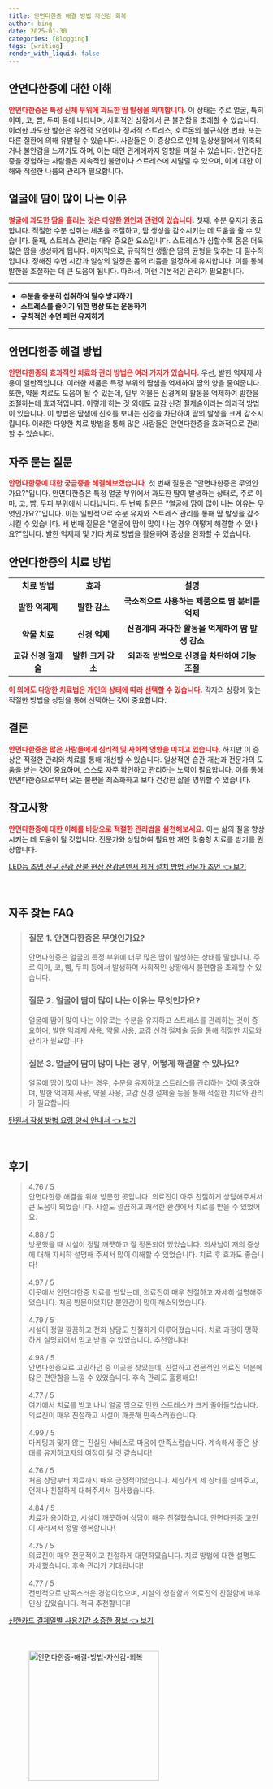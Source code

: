 ```yaml
---
title: 안면다한증 해결 방법 자신감 회복
author: bing
date: 2025-01-30
categories: [Blogging]
tags: [writing]
render_with_liquid: false
---
```



<h2 id='안면다한증_이해'>안면다한증에 대한 이해</h2>

<p><b><span style="color: #ee2323;">안면다한증은 특정 신체 부위에 과도한 땀 발생을 의미합니다.</span></b> 이 상태는 주로 얼굴, 특히 이마, 코, 뺨, 두피 등에 나타나며, 사회적인 상황에서 큰 불편함을 초래할 수 있습니다. 이러한 과도한 발한은 유전적 요인이나 정서적 스트레스, 호르몬의 불규칙한 변화, 또는 다른 질환에 의해 유발될 수 있습니다. 사람들은 이 증상으로 인해 일상생활에서 위축되거나 불안감을 느끼기도 하며, 이는 대인 관계에까지 영향을 미칠 수 있습니다. 안면다한증을 경험하는 사람들은 지속적인 불안이나 스트레스에 시달릴 수 있으며, 이에 대한 이해와 적절한 나름의 관리가 필요합니다.</p>

<h2 id='얼굴_땀_원인'>얼굴에 땀이 많이 나는 이유</h2>

<p><b><span style="color: #ee2323;">얼굴에 과도한 땀을 흘리는 것은 다양한 원인과 관련이 있습니다.</span></b> 첫째, 수분 유지가 중요합니다. 적절한 수분 섭취는 체온을 조절하고, 땀 생성을 감소시키는 데 도움을 줄 수 있습니다. 둘째, 스트레스 관리는 매우 중요한 요소입니다. 스트레스가 심할수록 몸은 더욱 많은 땀을 생성하게 됩니다. 마지막으로, 규칙적인 생활은 땀의 균형을 맞추는 데 필수적입니다. 정해진 수면 시간과 일상의 일정은 몸의 리듬을 일정하게 유지합니다. 이를 통해 발한을 조절하는 데 큰 도움이 됩니다. 따라서, 이런 기본적인 관리가 필요합니다.</p>

<hr />

<ul>
    <li><b>수분을 충분히 섭취하여 탈수 방지하기</b></li>
    <li><b>스트레스를 줄이기 위한 명상 또는 운동하기</b></li>
    <li><b>규칙적인 수면 패턴 유지하기</b></li>
</ul>

<hr />

<h2 id='안면다한증_해결책'>안면다한증 해결 방법</h2>

<p><b><span style="color: #ee2323;">안면다한증의 효과적인 치료와 관리 방법은 여러 가지가 있습니다.</span></b> 우선, 발한 억제제 사용이 일반적입니다. 이러한 제품은 특정 부위의 땀샘을 억제하여 땀의 양을 줄여줍니다. 또한, 약물 치료도 도움이 될 수 있는데, 일부 약물은 신경계의 활동을 억제하여 발한을 조절하는데 효과적입니다. 이렇게 하는 것 외에도 교감 신경 절제술이라는 외과적 방법이 있습니다. 이 방법은 땀샘에 신호를 보내는 신경을 차단하여 땀의 발생을 크게 감소시킵니다. 이러한 다양한 치료 방법을 통해 많은 사람들은 안면다한증을 효과적으로 관리할 수 있습니다.</p>

<h2 id='자주묻는질문'>자주 묻는 질문</h2>

<p><b><span style="color: #ee2323;">안면다한증에 대한 궁금증을 해결해보겠습니다.</span></b> 첫 번째 질문은 "안면다한증은 무엇인가요?"입니다. 안면다한증은 특정 얼굴 부위에서 과도한 땀이 발생하는 상태로, 주로 이마, 코, 뺨, 두피 부위에서 나타납니다. 두 번째 질문은 "얼굴에 땀이 많이 나는 이유는 무엇인가요?"입니다. 이는 일반적으로 수분 유지와 스트레스 관리를 통해 땀 발생을 감소시킬 수 있습니다. 세 번째 질문은 "얼굴에 땀이 많이 나는 경우 어떻게 해결할 수 있나요?"입니다. 발한 억제제 및 기타 치료 방법을 활용하여 증상을 완화할 수 있습니다.</p>

<h2 id='안면다한증_치료법'>안면다한증의 치료 방법</h2>

<table>
    <tr>
        <td style="text-align: center; height: 17px;"><b>치료 방법</b></td>
        <td style="text-align: center; height: 17px;"><b>효과</b></td>
        <td style="text-align: center; height: 17px;"><b>설명</b></td>
    </tr>
    <tr>
        <td style="text-align: center; height: 17px;"><b>발한 억제제</b></td>
        <td style="text-align: center; height: 17px;"><b>발한 감소</b></td>
        <td style="text-align: center; height: 17px;"><b>국소적으로 사용하는 제품으로 땀 분비를 억제</b></td>
    </tr>
    <tr>
        <td style="text-align: center; height: 17px;"><b>약물 치료</b></td>
        <td style="text-align: center; height: 17px;"><b>신경 억제</b></td>
        <td style="text-align: center; height: 17px;"><b>신경계의 과다한 활동을 억제하여 땀 발생 감소</b></td>
    </tr>
    <tr>
        <td style="text-align: center; height: 17px;"><b>교감 신경 절제술</b></td>
        <td style="text-align: center; height: 17px;"><b>발한 크게 감소</b></td>
        <td style="text-align: center; height: 17px;"><b>외과적 방법으로 신경을 차단하여 기능 조절</b></td>
    </tr>
</table>

<p><b><span style="color: #ee2323;">이 외에도 다양한 치료법은 개인의 상태에 따라 선택할 수 있습니다.</span></b> 각자의 상황에 맞는 적절한 방법을 상담을 통해 선택하는 것이 중요합니다.</p>

<h2 id='결론'>결론</h2>

<p><b><span style="color: #ee2323;">안면다한증은 많은 사람들에게 심리적 및 사회적 영향을 미치고 있습니다.</span></b> 하지만 이 증상은 적절한 관리와 치료를 통해 개선할 수 있습니다. 일상적인 습관 개선과 전문가의 도움을 받는 것이 중요하며, 스스로 자주 확인하고 관리하는 노력이 필요합니다. 이를 통해 안면다한증으로부터 오는 불편을 최소화하고 보다 건강한 삶을 영위할 수 있습니다.</p>

<h2 id='참고사항'>참고사항</h2>

<p><b><span style="color: #ee2323;">안면다한증에 대한 이해를 바탕으로 적절한 관리법을 실천해보세요.</span></b> 이는 삶의 질을 향상시키는 데 도움이 될 것입니다. 전문가와 상담하여 필요한 개인 맞춤형 치료를 받기를 권장합니다.</p>


<p><a class="click-button" title="LED등 조명 전구 잔광 잔불 현상 잔광콘덴서 제거 설치 방법 전문가 조언" href="https://24nara.github.io/posts/LED%EB%93%B1-%EC%A1%B0%EB%AA%85-%EC%A0%84%EA%B5%AC-%EC%9E%94%EA%B4%91-%EC%9E%94%EB%B6%88-%ED%98%84%EC%83%81-%EC%9E%94%EA%B4%91%EC%BD%98%EB%8D%B4%EC%84%9C-%EC%A0%9C%EA%B1%B0-%EC%84%A4%EC%B9%98-%EB%B0%A9%EB%B2%95-%EC%A0%84%EB%AC%B8%EA%B0%80-%EC%A1%B0%EC%96%B8/" rel="dofollow">LED등 조명 전구 잔광 잔불 현상 잔광콘덴서 제거 설치 방법 전문가 조언 👈 보기</a></p><br>
<h2 id='자주_찾는_FAQ'>자주 찾는 FAQ</h2>
<div itemscope="" itemtype="https://schema.org/FAQPage"> 
<blockquote> 
<div itemscope="" itemprop="mainEntity" itemtype="https://schema.org/Question"> 
<h3 itemprop="name">질문 1. 안면다한증은 무엇인가요?</h3> 
<div itemscope="" itemprop="acceptedAnswer" itemtype="https://schema.org/Answer"> 
<span itemprop="text"> 
<p>안면다한증은 얼굴의 특정 부위에 너무 많은 땀이 발생하는 상태를 말합니다. 주로 이마, 코, 뺨, 두피 등에서 발생하며 사회적인 상황에서 불편함을 초래할 수 있습니다.</p> 
</span> 
</div> 
</div> 

<div itemscope="" itemprop="mainEntity" itemtype="https://schema.org/Question"> 
<h3 itemprop="name">질문 2. 얼굴에 땀이 많이 나는 이유는 무엇인가요?</h3> 
<div itemscope="" itemprop="acceptedAnswer" itemtype="https://schema.org/Answer"> 
<span itemprop="text"> 
<p>얼굴에 땀이 많이 나는 이유로는 수분을 유지하고 스트레스를 관리하는 것이 중요하며, 발한 억제제 사용, 약물 사용, 교감 신경 절제술 등을 통해 적절한 치료와 관리가 필요합니다.</p> 
</span> 
</div> 
</div> 

<div itemscope="" itemprop="mainEntity" itemtype="https://schema.org/Question"> 
<h3 itemprop="name">질문 3. 얼굴에 땀이 많이 나는 경우, 어떻게 해결할 수 있나요?</h3> 
<div itemscope="" itemprop="acceptedAnswer" itemtype="https://schema.org/Answer"> 
<span itemprop="text"> 
<p>얼굴에 땀이 많이 나는 경우, 수분을 유지하고 스트레스를 관리하는 것이 중요하며, 발한 억제제 사용, 약물 사용, 교감 신경 절제술 등을 통해 적절한 치료와 관리가 필요합니다.</p> 
</span> 
</div> 
</div> 

</blockquote> 
</div>
<p><a class="click-button" title="탄원서 작성 방법 요령 양식 안내서" href="https://24nara.github.io/posts/%ED%83%84%EC%9B%90%EC%84%9C-%EC%9E%91%EC%84%B1-%EB%B0%A9%EB%B2%95-%EC%9A%94%EB%A0%B9-%EC%96%91%EC%8B%9D-%EC%95%88%EB%82%B4%EC%84%9C/" rel="dofollow">탄원서 작성 방법 요령 양식 안내서 👈 보기</a></p><br>
<h2 id='후기'>후기</h2>
<div itemscope itemtype="https://schema.org/Product">
  <blockquote>
  <div itemprop="review" itemscope itemtype="https://schema.org/Review">
      <div itemprop="reviewRating" itemscope itemtype="https://schema.org/Rating"> <span itemprop="ratingValue">4.76</span> / <span itemprop="bestRating">5</span> </div>
      <span itemprop="reviewBody">안면다한증 해결을 위해 방문한 곳입니다. 의료진이 아주 친절하게 상담해주셔서 큰 도움이 되었습니다. 시설도 깔끔하고 쾌적한 환경에서 치료를 받을 수 있었어요.</span>
  </div>
  <br>
  <div itemprop="review" itemscope itemtype="https://schema.org/Review">
      <div itemprop="reviewRating" itemscope itemtype="https://schema.org/Rating"> <span itemprop="ratingValue">4.88</span> / <span itemprop="bestRating">5</span> </div>
      <span itemprop="reviewBody">방문했을 때 시설이 정말 깨끗하고 잘 정돈되어 있었습니다. 의사님이 저의 증상에 대해 자세히 설명해 주셔서 많이 이해할 수 있었습니다. 치료 후 효과도 좋습니다!</span>
  </div>
  <br>
  <div itemprop="review" itemscope itemtype="https://schema.org/Review">
      <div itemprop="reviewRating" itemscope itemtype="https://schema.org/Rating"> <span itemprop="ratingValue">4.97</span> / <span itemprop="bestRating">5</span> </div>
      <span itemprop="reviewBody">이곳에서 안면다한증 치료를 받았는데, 의료진이 매우 친절하고 자세히 설명해주었습니다. 처음 방문이었지만 불안감이 많이 해소되었습니다.</span>
  </div>
  <br>
  <div itemprop="review" itemscope itemtype="https://schema.org/Review">
      <div itemprop="reviewRating" itemscope itemtype="https://schema.org/Rating"> <span itemprop="ratingValue">4.79</span> / <span itemprop="bestRating">5</span> </div>
      <span itemprop="reviewBody">시설이 정말 깔끔하고 전화 상담도 친절하게 이루어졌습니다. 치료 과정이 명확하게 설명되어서 믿고 받을 수 있었습니다. 추천합니다!</span>
  </div>
  <br>
  <div itemprop="review" itemscope itemtype="https://schema.org/Review">
      <div itemprop="reviewRating" itemscope itemtype="https://schema.org/Rating"> <span itemprop="ratingValue">4.98</span> / <span itemprop="bestRating">5</span> </div>
      <span itemprop="reviewBody">안면다한증으로 고민하던 중 이곳을 찾았는데, 친절하고 전문적인 의료진 덕분에 많은 편안함을 느낄 수 있었습니다. 후속 관리도 훌륭해요!</span>
  </div>
  <br>
  <div itemprop="review" itemscope itemtype="https://schema.org/Review">
      <div itemprop="reviewRating" itemscope itemtype="https://schema.org/Rating"> <span itemprop="ratingValue">4.77</span> / <span itemprop="bestRating">5</span> </div>
      <span itemprop="reviewBody">여기에서 치료를 받고 나니 얼굴 땀으로 인한 스트레스가 크게 줄어들었습니다. 의료진이 매우 친절하고 시설이 깨끗해 만족스러웠습니다.</span>
  </div>
  <br>
  <div itemprop="review" itemscope itemtype="https://schema.org/Review">
      <div itemprop="reviewRating" itemscope itemtype="https://schema.org/Rating"> <span itemprop="ratingValue">4.99</span> / <span itemprop="bestRating">5</span> </div>
      <span itemprop="reviewBody">마케팅과 맞지 않는 진실된 서비스로 마음에 만족스럽습니다. 계속해서 좋은 상태를 유지하고자의 여정이 될 것 같습니다!</span>
  </div>
  <br>
  <div itemprop="review" itemscope itemtype="https://schema.org/Review">
      <div itemprop="reviewRating" itemscope itemtype="https://schema.org/Rating"> <span itemprop="ratingValue">4.76</span> / <span itemprop="bestRating">5</span> </div>
      <span itemprop="reviewBody">처음 상담부터 치료까지 매우 긍정적이었습니다. 세심하게 제 상태를 살펴주고, 언제나 친절하게 대해주셔서 감사했습니다.</span>
  </div>
  <br>
  <div itemprop="review" itemscope itemtype="https://schema.org/Review">
      <div itemprop="reviewRating" itemscope itemtype="https://schema.org/Rating"> <span itemprop="ratingValue">4.84</span> / <span itemprop="bestRating">5</span> </div>
      <span itemprop="reviewBody">치료가 용이하고, 시설이 깨끗하며 상담이 매우 친절했습니다. 안면다한증 고민이 사라져서 정말 행복합니다!</span>
  </div>
  <br>
  <div itemprop="review" itemscope itemtype="https://schema.org/Review">
      <div itemprop="reviewRating" itemscope itemtype="https://schema.org/Rating"> <span itemprop="ratingValue">4.75</span> / <span itemprop="bestRating">5</span> </div>
      <span itemprop="reviewBody">의료진이 매우 전문적이고 친절하게 대면하였습니다. 치료 방법에 대한 설명도 자세했습니다. 후속 관리가 기대됩니다!</span>
  </div>
  <br>
  <div itemprop="review" itemscope itemtype="https://schema.org/Review">
      <div itemprop="reviewRating" itemscope itemtype="https://schema.org/Rating"> <span itemprop="ratingValue">4.77</span> / <span itemprop="bestRating">5</span> </div>
      <span itemprop="reviewBody">전반적으로 만족스러운 경험이었으며, 시설의 청결함과 의료진의 친절함에 매우 인상 깊었습니다. 적극 추천합니다!</span>
  </div>
  </blockquote>
</div>
<p><a class="click-button" title="신한카드 결제일별 사용기간 소중한 정보" href="https://24nara.github.io/posts/%EC%8B%A0%ED%95%9C%EC%B9%B4%EB%93%9C-%EA%B2%B0%EC%A0%9C%EC%9D%BC%EB%B3%84-%EC%82%AC%EC%9A%A9%EA%B8%B0%EA%B0%84-%EC%86%8C%EC%A4%91%ED%95%9C-%EC%A0%95%EB%B3%B4/" rel="dofollow">신한카드 결제일별 사용기간 소중한 정보 👈 보기</a></p><br>
<figure class="image"><img src="https://24nara.github.io/assets/img/thumbnail/안면다한증-해결-방법-자신감-회복.webp" alt="안면다한증-해결-방법-자신감-회복" width="256" height="256"></figure>